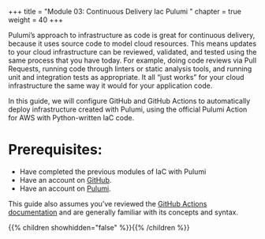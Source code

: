 +++
title = "Module 03: Continuous Delivery Iac Pulumi "
chapter = true
weight = 40
+++

Pulumi’s approach to infrastructure as code is great for continuous delivery, because it uses source code to model cloud resources. This means updates to your cloud infrastructure can be reviewed, validated, and tested using the same process that you have today. For example, doing code reviews via Pull Requests, running code through linters or static analysis tools, and running unit and integration tests as appropriate. It all “just works” for your cloud infrastructure the same way it would for your application code.

In this guide, we will configure GitHub and GitHub Actions to automatically deploy infrastructure created with Pulumi, using the official Pulumi Action for AWS with Python-written IaC code.

# Prerequisites:
- Have completed the previous modules of IaC with Pulumi
- Have an account on [GitHub](https://github.com/).
- Have an account on [Pulumi](https://www.pulumi.com/).


This guide also assumes you’ve reviewed the [GitHub Actions documentation](!https://help.github.com/en/categories/automating-your-workflow-with-github-actions) and are generally familiar with its concepts and syntax.


{{% children showhidden="false" %}}{{% /children %}}
